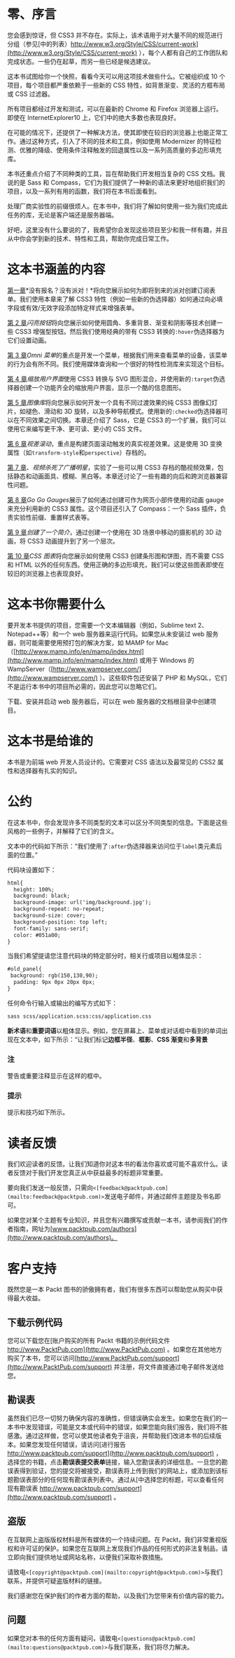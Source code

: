 # 零、序言

您会感到惊讶，但 CSS3 并不存在。实际上，该术语用于对大量不同的规范进行分组（参见[中的列表）http://www.w3.org/Style/CSS/current-work](http://www.w3.org/Style/CSS/current-work) ），每个人都有自己的工作团队和完成状态。一些仍在起草，而另一些已经是候选建议。

这本书试图给你一个快照，看看今天可以用这项技术做些什么。它被组织成 10 个项目，每个项目都严重依赖于一些新的 CSS 特性，如背景渐变、灵活的方框布局或 CSS 过滤器。

所有项目都经过开发和测试，可以在最新的 Chrome 和 Firefox 浏览器上运行。即使在 InternetExplorer10 上，它们中的绝大多数也表现良好。

在可能的情况下，还提供了一种解决方法，使其即使在较旧的浏览器上也能正常工作。通过这种方式，引入了不同的技术和工具，例如使用 Modernizer 的特征检测、优雅的降级、使用条件注释触发的回退属性以及一系列高质量的多边形填充库。

本书还重点介绍了不同种类的工具，旨在帮助我们开发相当复杂的 CSS 文档。我说的是 Sass 和 Compass，它们为我们提供了一种新的语法来更好地组织我们的项目，以及一系列有用的函数，我们将在本书后面看到。

处理厂商实验性的前缀很烦人。在本书中，我们将了解如何使用一些为我们完成此任务的库，无论是客户端还是服务器端。

好吧，这里没有什么要说的了，我希望你会发现这些项目至少和我一样有趣，并且从中你会学到新的技术、特性和工具，帮助你完成日常工作。

# 这本书涵盖的内容

[第一章](01.html "Chapter 1. No Sign Up? No Party!")*没有报名？没有派对！*将向您展示如何为即将到来的派对创建订阅表单。我们使用本章来了解 CSS3 特性（例如一些新的伪选择器）如何通过向必填字段或有效/无效字段添加特定样式来增强表单。

[第 2 章](02.html "Chapter 2. Shiny Buttons")*闪亮按钮*将向您展示如何使用圆角、多重背景、渐变和阴影等技术创建一些 CSS3 增强型按钮。然后我们使用经典的带有 CSS3 转换的`:hover`伪选择器为它们设置动画。

[第 3 章](03.html "Chapter 3. Omni Menu")*Omni 菜单*的重点是开发一个菜单，根据我们用来查看菜单的设备，该菜单的行为会有所不同。我们使用媒体查询和一个很好的特性检测库来实现这个目标。

[第 4 章](04.html "Chapter 4. Zooming User Interface")*缩放用户界面*使用 CSS3 转换与 SVG 图形混合，并使用新的`:target`伪选择器创建一个功能齐全的缩放用户界面，显示一个酷的信息图形。

[第 5 章](05.html "Chapter 5. An Image Gallery")*图像库*将向您展示如何开发一个具有不同过渡效果的纯 CSS3 图像幻灯片，如褪色、滑动和 3D 旋转，以及多种导航模式。使用新的`:checked`伪选择器可以在不同效果之间切换。本章还介绍了 Sass，它是 CSS3 的一个扩展，我们可以使用它来编写更干净、更可读、更小的 CSS 文件。

[第 6 章](06.html "Chapter 6. Parallax Scrolling")*视差滚动*，重点是构建页面滚动触发的真实视差效果。这是使用 3D 变换属性（如`transform-style`和`perspective`）存档的。

[第 7 章](07.html "Chapter 7. Video Killed the Radio Star")、*视频杀死了广播明星*，实验了一些可以用 CSS3 存档的酷视频效果，包括静态和动画面具、模糊、黑白等。本章还讨论了一些有趣的向后和跨浏览器兼容性问题。

[第 8 章](08.html "Chapter 8. Go Go Gauges")*Go Go Gauges*展示了如何通过创建可作为网页小部件使用的动画 gauge 来充分利用新的 CSS3 属性。这个项目还引入了 Compass：一个 Sass 插件，负责实验性前缀、重置样式表等。

[第 9 章](09.html "Chapter 9. Creating an Intro")*创建了一个简介*，通过创建一个使用在 3D 场景中移动的摄影机的 3D 动画，将 CSS3 动画提升到了另一个层次。

[第 10 章](10.html "Chapter 10. CSS Charting")*CSS 图表*将向您展示如何使用 CSS3 创建条形图和饼图，而不需要 CSS 和 HTML 以外的任何东西。使用正确的多边形填充，我们可以使这些图表即使在较旧的浏览器上也表现良好。

# 这本书你需要什么

要开发本书提供的项目，您需要一个文本编辑器（例如，Sublime text 2、Notepad++等）和一个 web 服务器来运行代码。如果您从未安装过 web 服务器，则可能需要使用预打包的解决方案，如 MAMP for Mac（[http://www.mamp.info/en/mamp/index.html](http://www.mamp.info/en/mamp/index.html) 或用于 Windows 的 WampServer（[http://www.wampserver.com/](http://www.wampserver.com/) ）。这些软件包还安装了 PHP 和 MySQL，它们不是运行本书中的项目所必需的，因此您可以忽略它们。

下载、安装并启动 web 服务器后，可以在 web 服务器的文档根目录中创建项目。

# 这本书是给谁的

本书是为前端 web 开发人员设计的。它需要对 CSS 语法以及最常见的 CSS2 属性和选择器有扎实的知识。

# 公约

在这本书中，你会发现许多不同类型的文本可以区分不同类型的信息。下面是这些风格的一些例子，并解释了它们的含义。

文本中的代码如下所示：“我们使用了`:after`伪选择器来访问位于`label`类元素后面的位置。”

代码块设置如下：

```html
html{
  height: 100%;
  background: black;
  background-image: url('img/background.jpg');
  background-repeat: no-repeat;
  background-size: cover;
  background-position: top left;
  font-family: sans-serif;
  color: #051a00;
}
```

当我们希望提请您注意代码块的特定部分时，相关行或项目以粗体显示：

```html
#old_panel{
 background: rgb(150,130,90);
  padding: 9px 0px 20px 0px;
}
```

任何命令行输入或输出的编写方式如下：

```html
sass scss/application.scss:css/application.css

```

**新术语**和**重要词语**以粗体显示。例如，您在屏幕上、菜单或对话框中看到的单词出现在文本中，如下所示：“让我们标记**边框半径**、**框影**、**CSS 渐变**和**多背景**

### 注

警告或重要注释显示在这样的框中。

### 提示

提示和技巧如下所示。

# 读者反馈

我们欢迎读者的反馈。让我们知道你对这本书的看法你喜欢或可能不喜欢什么。读者反馈对于我们开发您真正从中获益最多的标题非常重要。

要向我们发送一般反馈，只需向`<[feedback@packtpub.com](mailto:feedback@packtpub.com)>`发送电子邮件，并通过邮件主题提及书名即可。

如果您对某个主题有专业知识，并且您有兴趣撰写或贡献一本书，请参阅我们的作者指南，网址为[www.packtpub.com/authors](http://www.packtpub.com/authors)。

# 客户支持

既然您是一本 Packt 图书的骄傲拥有者，我们有很多东西可以帮助您从购买中获得最大收益。

## 下载示例代码

您可以下载您在[账户购买的所有 Packt 书籍的示例代码文件 http://www.PacktPub.com](http://www.PacktPub.com) 。如果您在其他地方购买了本书，您可以访问[http://www.PacktPub.com/support](http://www.PacktPub.com/support) 并注册，将文件直接通过电子邮件发送给您。

## 勘误表

虽然我们已尽一切努力确保内容的准确性，但错误确实会发生。如果您在我们的一本书中发现错误，可能是文本或代码中的错误，如果您能向我们报告，我们将不胜感激。通过这样做，您可以使其他读者免于沮丧，并帮助我们改进本书的后续版本。如果您发现任何错误，请访问[进行报告 http://www.packtpub.com/support](http://www.packtpub.com/support) ，选择您的书籍，点击**勘误表****提交****表单**链接，输入您勘误表的详细信息。一旦您的勘误表得到验证，您的提交将被接受，勘误表将上传到我们的网站上，或添加到该标题勘误表部分的任何现有勘误表列表中。通过从[中选择您的标题，可以查看任何现有勘误表 http://www.packtpub.com/support](http://www.packtpub.com/support) 。

## 盗版

在互联网上盗版版权材料是所有媒体的一个持续问题。在 Packt，我们非常重视版权和许可证的保护。如果您在互联网上发现我们作品的任何形式的非法复制品，请立即向我们提供地址或网站名称，以便我们采取补救措施。

请致电`<[copyright@packtpub.com](mailto:copyright@packtpub.com)>`与我们联系，并提供可疑盗版材料的链接。

我们感谢您在保护我们的作者方面的帮助，以及我们为您带来有价值内容的能力。

## 问题

如果您对本书的任何方面有疑问，请致电`<[questions@packtpub.com](mailto:questions@packtpub.com)>`与我们联系，我们将尽力解决。